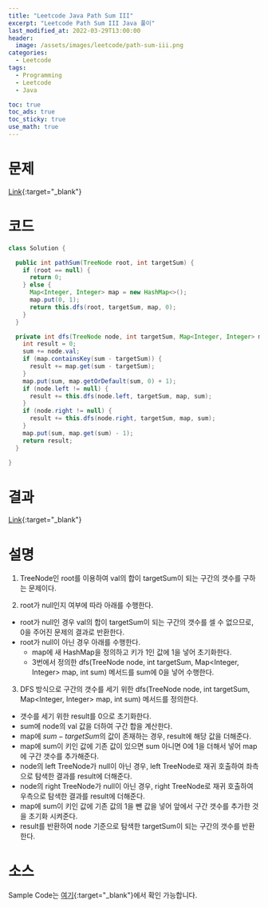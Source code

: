 ```yaml
---
title: "Leetcode Java Path Sum III"
excerpt: "Leetcode Path Sum III Java 풀이"
last_modified_at: 2022-03-29T13:00:00
header:
  image: /assets/images/leetcode/path-sum-iii.png
categories:
  - Leetcode
tags:
  - Programming
  - Leetcode
  - Java

toc: true
toc_ads: true
toc_sticky: true
use_math: true
---
```

# 문제
[Link](https://leetcode.com/problems/path-sum-iii/){:target="_blank"}

# 코드
```java
class Solution {

  public int pathSum(TreeNode root, int targetSum) {
    if (root == null) {
      return 0;
    } else {
      Map<Integer, Integer> map = new HashMap<>();
      map.put(0, 1);
      return this.dfs(root, targetSum, map, 0);
    }
  }

  private int dfs(TreeNode node, int targetSum, Map<Integer, Integer> map, int sum) {
    int result = 0;
    sum += node.val;
    if (map.containsKey(sum - targetSum)) {
      result += map.get(sum - targetSum);
    }
    map.put(sum, map.getOrDefault(sum, 0) + 1);
    if (node.left != null) {
      result += this.dfs(node.left, targetSum, map, sum);
    }
    if (node.right != null) {
      result += this.dfs(node.right, targetSum, map, sum);
    }
    map.put(sum, map.get(sum) - 1);
    return result;
  }

}
```

# 결과
[Link](https://leetcode.com/submissions/detail/669405657/){:target="_blank"}

# 설명
1. TreeNode인 root를 이용하여 val의 합이 targetSum이 되는 구간의 갯수를 구하는 문제이다.

2. root가 null인지 여부에 따라 아래를 수행한다.
- root가 null인 경우 val의 합이 targetSum이 되는 구간의 갯수를 셀 수 없으므로, 0을 주어진 문제의 결과로 반환한다.
- root가 null이 아닌 경우 아래를 수행한다.
  - map에 새 HashMap을 정의하고 키가 1인 값에 1을 넣어 초기화한다.
  - 3번에서 정의한 dfs(TreeNode node, int targetSum, Map<Integer, Integer> map, int sum) 메서드를 sum에 0을 넣어 수행한다.

3. DFS 방식으로 구간의 갯수를 세기 위한 dfs(TreeNode node, int targetSum, Map<Integer, Integer> map, int sum) 메서드를 정의한다.
- 갯수를 세기 위한 result를 0으로 초기화한다.
- sum에 node의 val 값을 더하여 구간 합을 계산한다.
- map에 $sum - targetSum$의 값이 존재하는 경우, result에 해당 값을 더해준다.
- map에 sum이 키인 값에 기존 값이 있으면 sum 아니면 0에 1을 더해서 넣어 map에 구간 갯수를 추가해준다.
- node의 left TreeNode가 null이 아닌 경우, left TreeNode로 재귀 호출하여 좌측으로 탐색한 결과를 result에 더해준다.
- node의 right TreeNode가 null이 아닌 경우, right TreeNode로 재귀 호출하여 우측으로 탐색한 결과를 result에 더해준다.
- map에 sum이 키인 값에 기존 값의 1을 뺀 값을 넣어 앞에서 구간 갯수를 추가한 것을 초기화 시켜준다.
- result를 반환하여 node 기준으로 탐색한 targetSum이 되는 구간의 갯수를 반환한다.

# 소스
Sample Code는 [여기](https://github.com/GracefulSoul/leetcode/blob/master/src/main/java/gracefulsoul/problems/PathSumIII.java){:target="_blank"}에서 확인 가능합니다.